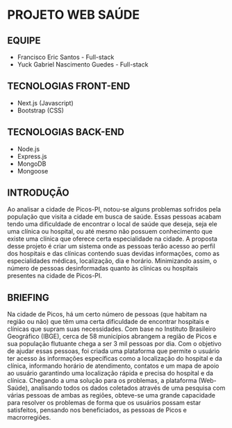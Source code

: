 # PROJETO WEB SAÚDE

## EQUIPE

- Francisco Eric Santos - Full-stack
- Yuck Gabriel Nascimento Guedes - Full-stack

## TECNOLOGIAS FRONT-END

- Next.js (Javascript)
- Bootstrap (CSS)

## TECNOLOGIAS BACK-END

- Node.js
- Express.js
- MongoDB
- Mongoose

## INTRODUÇÃO

Ao analisar a cidade de Picos-PI, notou-se alguns problemas sofridos pela população que visita a cidade em busca de saúde. Essas pessoas acabam tendo uma dificuldade de encontrar o local de saúde que deseja, seja ele uma clínica ou hospital, ou até mesmo não possuem conhecimento que existe uma clínica que oferece certa especialidade na cidade. A proposta desse projeto é criar um sistema onde as pessoas terão acesso ao perfil dos hospitais e das clínicas contendo suas devidas informações, como as especialidades médicas, localização, dia e horário. Minimizando assim, o número de pessoas desinformadas quanto às clínicas ou hospitais presentes na cidade de Picos-PI.

## BRIEFING

Na cidade de Picos, há um certo número de pessoas (que habitam na região ou não) que têm uma certa dificuldade de encontrar hospitais e clínicas que supram suas necessidades. Com base no Instituto Brasileiro Geográfico (IBGE), cerca de 58 municípios abrangem a região de Picos e sua população flutuante chega a ser 3 mil pessoas por dia. Com o objetivo de ajudar essas pessoas, foi criada uma plataforma que permite o usuário ter acesso às informações específicas como a localização do hospital e da clínica, informando horário de atendimento, contatos e um mapa de apoio ao usuário garantindo uma localização rápida e precisa do hospital e da clínica. Chegando a uma solução para os problemas, a plataforma (Web-Saúde), analisando todos os dados coletados através de uma pesquisa com várias pessoas de ambas as regiões, obteve-se uma grande capacidade para resolver os problemas de forma que os usuários possam estar satisfeitos, pensando nos beneficiados, as pessoas de Picos e macrorregiões.